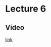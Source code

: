 # Lecture 6

## Video

[link](https://web.microsoftstream.com/video/b36eda62-1d4a-40ae-99a8-bbe08d98febe)
